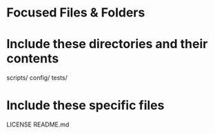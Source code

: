 # Focused Files & Folders

# Include these directories and their contents
scripts/
config/
tests/

# Include these specific files
LICENSE
README.md
